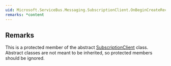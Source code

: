 ```yaml
---  
uid: Microsoft.ServiceBus.Messaging.SubscriptionClient.OnBeginCreateReceiver  
remarks: *content  
---  
```

  
## Remarks  
 This is a protected member of the abstract [SubscriptionClient](assetId:///T:Microsoft.ServiceBus.Messaging.SubscriptionClient?qualifyHint=False&autoUpgrade=True) class. Abstract classes are not meant to be inherited, so protected members should be ignored.